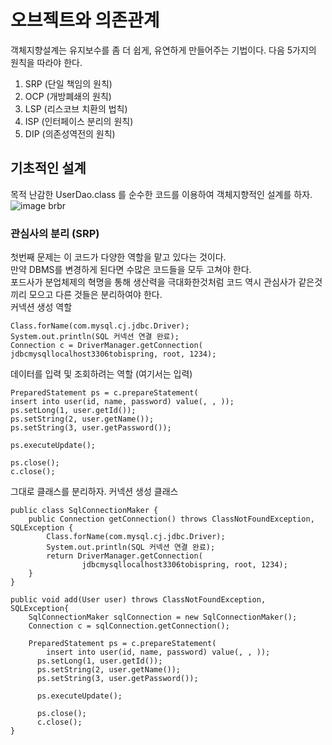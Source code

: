 # 오브젝트와 의존관계
객체지향설계는 유지보수를 좀 더 쉽게, 유연하게 만들어주는 기법이다. 다음 5가지의 원칙을 따라야 한다.
1. SRP (단일 책임의 원칙)
2. OCP (개방폐쇄의 원칙)
3. LSP (리스코브 치환의 법칙)
4. ISP (인터페이스 분리의 원칙)
5. DIP (의존성역전의 원칙)

## 기초적인 설계
목적  난감한 UserDao.class 를 순수한 코드를 이용하여 객체지향적인 설계를 하자.
  ![image](httpsuser-images.githubusercontent.com72388950110316246-ca4fda00-804d-11eb-97be-d1701c2f4bd4.png)
brbr

### 관심사의 분리 (SRP)

첫번째 문제는 이 코드가 다양한 역할을 맡고 있다는 것이다.  
만약 DBMS를 변경하게 된다면 수많은 코드들을 모두 고쳐야 한다.  
포드사가 분업체제의 혁명을 통해 생산력을 극대화한것처럼 코드 역시 관심사가 같은것끼리 모으고 다른 것들은 분리하여야 한다.  
 커넥션 생성 역할

```
Class.forName(com.mysql.cj.jdbc.Driver);
System.out.println(SQL 커넥션 연결 완료);
Connection c = DriverManager.getConnection(
jdbcmysqllocalhost3306tobispring, root, 1234);
```
 데이터를 입력 및 조회하려는 역할 (여기서는 입력)

```
PreparedStatement ps = c.prepareStatement(
insert into user(id, name, password) value(, , ));
ps.setLong(1, user.getId());
ps.setString(2, user.getName());
ps.setString(3, user.getPassword());

ps.executeUpdate();

ps.close();
c.close();
```
  
그대로 클래스를 분리하자. 
 커넥션 생성 클래스
```
public class SqlConnectionMaker {
    public Connection getConnection() throws ClassNotFoundException, SQLException {
        Class.forName(com.mysql.cj.jdbc.Driver);
        System.out.println(SQL 커넥션 연결 완료);
        return DriverManager.getConnection(
                jdbcmysqllocalhost3306tobispring, root, 1234);
    }
}
```
  
```
public void add(User user) throws ClassNotFoundException, SQLException{
    SqlConnectionMaker sqlConnection = new SqlConnectionMaker();
    Connection c = sqlConnection.getConnection();

    PreparedStatement ps = c.prepareStatement(
        insert into user(id, name, password) value(, , ));
      ps.setLong(1, user.getId());
      ps.setString(2, user.getName());
      ps.setString(3, user.getPassword());

      ps.executeUpdate();

      ps.close();
      c.close();
}
```
